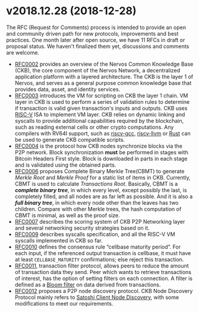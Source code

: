 # v2018.12.28 (2018-12-28)

The RFC (Request for Comments) process is intended to provide an open and community driven path for new protocols, improvements and best practices. One month later after open source, we have 11 RFCs in draft or proposal status. We haven't finalized them yet, discussions and comments are welcome.


* [RFC0002](https://github.com/nervosnetwork/rfcs/blob/master/rfcs/0002-ckb/0002-ckb.md) provides an overview of the Nervos Common Knowledge Base (CKB), the core component of the Nervos Network, a decentralized application platform with a layered architecture. The CKB is the layer 1 of Nervos, and serves as a general purpose common knowledge base that provides data, asset, and identity services.
* [RFC0003](https://github.com/nervosnetwork/rfcs/blob/master/rfcs/0003-ckb-vm/0003-ckb-vm.md) introduces the VM for scripting on CKB the layer 1 chain. VM layer in CKB is used to perform a series of validation rules to determine if transaction is valid given transaction's inputs and outputs. CKB uses [RISC-V](https://riscv.org/) ISA to implement VM layer. CKB relies on dynamic linking and syscalls to provide additional capabilities required by the blockchain, such as reading external cells or other crypto computations. Any compilers with RV64I support, such as [riscv-gcc](https://github.com/riscv/riscv-gcc), [riscv-llvm](https://github.com/lowRISC/riscv-llvm) or [Rust](https://github.com/rust-embedded/wg/issues/218) can be used to generate CKB compatible scripts.
* [RFC0004](https://github.com/nervosnetwork/rfcs/blob/master/rfcs/0004-ckb-block-sync/0004-ckb-block-sync.md) is the protocol how CKB nodes synchronize blocks via the P2P network. Block synchronization **must** be performed in stages with Bitcoin Headers First style. Block is downloaded in parts in each stage and is validated using the obtained parts.
* [RFC0006](https://github.com/nervosnetwork/rfcs/blob/master/rfcs/0006-merkle-tree/0006-merkle-tree.md) proposes Complete Binary Merkle Tree(CBMT) to generate *Merkle Root*  and *Merkle Proof* for a static list of items in CKB. Currently, CBMT is used to calculate *Transactions Root*. Basically, CBMT is a ***complete binary tree***, in which every level, except possibly the last, is completely filled, and all nodes are as far left as possible. And it is also a ***full binary tree***, in which every node other than the leaves has two children. Compare with other Merkle trees, the hash computation of CBMT is minimal, as well as the proof size.
* [RFC0007](https://github.com/nervosnetwork/rfcs/blob/master/rfcs/0007-scoring-system-and-network-security/0007-scoring-system-and-network-security.md) describes the scoring system of CKB P2P Networking layer and several networking security strategies based on it.
* [RFC0009](https://github.com/nervosnetwork/rfcs/blob/master/rfcs/0009-vm-syscalls/0009-vm-syscalls.md) describes syscalls specification, and all the RISC-V VM syscalls implemented in CKB so far.
* [RFC0010](https://github.com/nervosnetwork/rfcs/blob/master/rfcs/0010-cellbase-maturity-period/0010-cellbase-maturity-period.md) defines the consensus rule “cellbase maturity period”. For each input, if the referenced output transaction is cellbase, it must have at least `CELLBASE_MATURITY` confirmations; else reject this transaction.
* [RFC0011](https://github.com/nervosnetwork/rfcs/blob/master/rfcs/0011-transaction-filter-protocol/0011-transaction-filter-protocol.md), transaction filter protocol, allows peers to reduce the amount of transaction data they send. Peer which wants to retrieve transactions of interest, has the option of setting filters on each connection. A filter is defined as a [Bloom filter](http://en.wikipedia.org/wiki/Bloom_filter) on data derived from transactions.
* [RFC0012](https://github.com/nervosnetwork/rfcs/blob/master/rfcs/0012-node-discovery/0012-node-discovery.md) proposes a P2P node discovery protocol. CKB Node Discovery Protocol mainly refers to [Satoshi Client Node Discovery](https://en.bitcoin.it/wiki/Satoshi_Client_Node_Discovery), with some modifications to meet our requirements.
